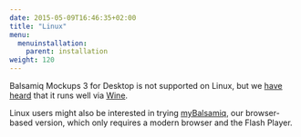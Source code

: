 ```yaml
---
date: 2015-05-09T16:46:35+02:00
title: "Linux"
menu:
  menuinstallation:
    parent: installation
weight: 120
---
```

Balsamiq Mockups 3 for Desktop is not supported on Linux, but we [have heard](http://deshack.net/install-balsamiq-mockups-in-debianubuntu/) that it runs well via [Wine](https://www.winehq.org/).

Linux users might also be interested in trying [myBalsamiq](https://balsamiq.com/products/mockups/mybalsamiq), our browser-based version, which only requires a modern browser and the Flash Player.
